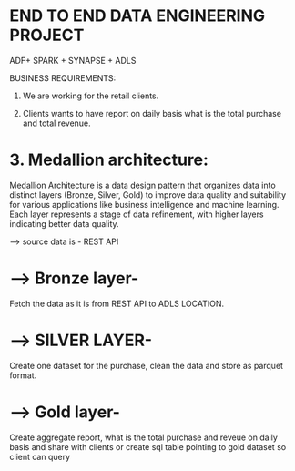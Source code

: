 # END TO END DATA ENGINEERING PROJECT
ADF+ SPARK + SYNAPSE + ADLS

BUSINESS REQUIREMENTS:

1. We are working for the retail clients.

2. Clients wants to have report on daily basis what is the total purchase and total revenue.

# 3.  Medallion architecture:

Medallion Architecture is a data design pattern that organizes data into distinct layers (Bronze, Silver, Gold) to improve data quality and suitability for various applications like business intelligence and machine learning. Each layer represents a stage of data refinement, with higher layers indicating better data quality.

--> source data is - REST API

# --> Bronze layer-
Fetch the data as it is from REST API to ADLS LOCATION.

# --> SILVER LAYER-
Create one dataset for the purchase, clean the data and store as parquet format.

# --> Gold layer-
Create aggregate report, what is the total purchase and reveue on daily basis and share with clients or create sql table pointing to gold dataset so client can query





